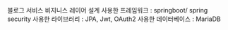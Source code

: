 블로그 서비스 비지니스 레이어 설계
사용한 프레임워크 : springboot/ spring security
사용한 라이브러리 : JPA, Jwt, OAuth2
사용한 데이터베이스 : MariaDB

